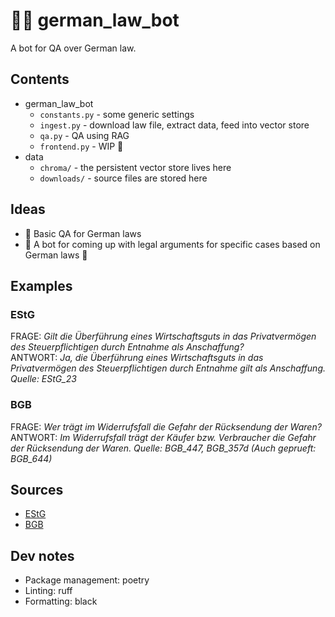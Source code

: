 # :judge: german_law_bot
A bot for QA over German law.


## Contents
* german_law_bot
  * `constants.py` - some generic settings
  * `ingest.py` - download law file, extract data, feed into vector store
  * `qa.py` - QA using RAG
  * `frontend.py` - WIP :construction:
* data
  * `chroma/` - the persistent vector store lives here
  * `downloads/` - source files are stored here


## Ideas
* :speech_balloon: Basic QA for German laws
* :telescope: A bot for coming up with legal arguments for specific cases based on German laws :construction:


## Examples

### EStG
FRAGE: _Gilt die Überführung eines Wirtschaftsguts in das Privatvermögen des Steuerpflichtigen durch Entnahme als Anschaffung?_ \
ANTWORT: _Ja, die Überführung eines Wirtschaftsguts in das Privatvermögen des Steuerpflichtigen durch Entnahme gilt als Anschaffung. Quelle: EStG_23_

### BGB
FRAGE: _Wer trägt im Widerrufsfall die Gefahr der Rücksendung der Waren?_ \
ANTWORT: _Im Widerrufsfall trägt der Käufer bzw. Verbraucher die Gefahr der Rücksendung der Waren. Quelle: BGB_447, BGB_357d (Auch geprueft: BGB_644)_

## Sources
* [EStG](https://www.gesetze-im-internet.de/estg/)
* [BGB](https://www.gesetze-im-internet.de/bgb/index.html)


## Dev notes
* Package management: poetry
* Linting: ruff
* Formatting: black

